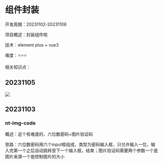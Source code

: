 # 组件封装

开发周期：20231102-20231106

项目概述：封装组件啦

技术：element plus + vue3

难度：⭐⭐⭐

相关知识点：



## 20231105

![](D:\Other\myBlog\assets\img\组件任务.png)

## 20231103

### nt-img-code

概述：这个有难度的，六位数密码+图片验证码

思路：六位数密码用六个input框组成，类型为密码输入框，只允许输入一位，输入完第一个之后自动跳转至下一个输入框，结束；图片验证码需要两个参数一个是图片来源一个是控制图片的大小

